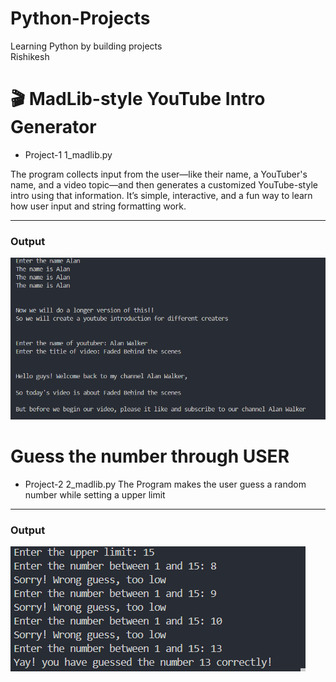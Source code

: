 # Python-Projects
Learning Python by building projects 
<br>
Rishikesh 

# 🎬 MadLib-style YouTube Intro Generator 
- Project-1 1_madlib.py

The program collects input from the user—like their name, a YouTuber's name, and a video topic—and then generates a customized YouTube-style intro using that information. It’s simple, interactive, and a fun way to learn how user input and string formatting work.

---

### Output 

![MadLib Output](./images/madlib.png)

# Guess the number through USER  
- Project-2 2_madlib.py
The Program makes the user guess a random number while setting a upper limit
---

### Output 

![MadLib Output](./images/guess_the_number_user.png)


